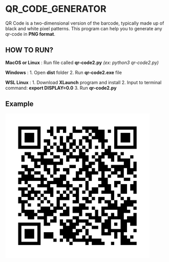 # QR_CODE_GENERATOR
QR Code is a two-dimensional version of the barcode, typically made up of black and white pixel patterns.
This program can help you to generate any qr-code in **PNG format**.

## HOW TO RUN?
__MacOS or Linux__ : Run file called __qr-code2.py__
                  _(ex: python3 qr-code2.py)_
                  
__Windows__ :   1. Open __dist__ folder
            2. Run __qr-code2.exe__ file
            
__WSL Linux__ : 1. Download __XLaunch__ program and install
            2. Input to terminal command: __export DISPLAY=0.0__
            3. Run __qr-code2.py__
## Example
![GitHub Logo](/qr-code-example.png)
